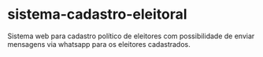 # sistema-cadastro-eleitoral
Sistema web para cadastro político de eleitores com possibilidade de enviar mensagens via whatsapp para os eleitores cadastrados.
